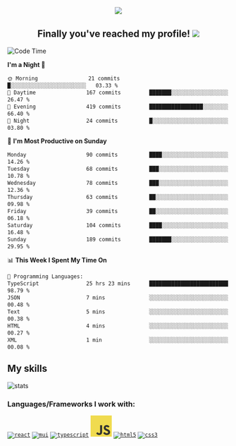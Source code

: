 <p align="center">
  <img src="https://user-images.githubusercontent.com/102032437/162972217-d9d013af-ed44-46cb-bd0c-aaf87b5200e7.gif">
</p>

<h2 align="center">
  Finally you've reached my profile!
  <img src="https://media.giphy.com/media/hvRJCLFzcasrR4ia7z/giphy.gif" width="28">
</h2>

<!--START_SECTION:waka-->
![Code Time](http://img.shields.io/badge/Code%20Time-1%2C044%20hrs%2043%20mins-blue)

**I'm a Night 🦉** 

```text
🌞 Morning                21 commits          █░░░░░░░░░░░░░░░░░░░░░░░░   03.33 % 
🌆 Daytime                167 commits         ███████░░░░░░░░░░░░░░░░░░   26.47 % 
🌃 Evening                419 commits         █████████████████░░░░░░░░   66.40 % 
🌙 Night                  24 commits          █░░░░░░░░░░░░░░░░░░░░░░░░   03.80 % 
```
📅 **I'm Most Productive on Sunday** 

```text
Monday                   90 commits          ████░░░░░░░░░░░░░░░░░░░░░   14.26 % 
Tuesday                  68 commits          ███░░░░░░░░░░░░░░░░░░░░░░   10.78 % 
Wednesday                78 commits          ███░░░░░░░░░░░░░░░░░░░░░░   12.36 % 
Thursday                 63 commits          ██░░░░░░░░░░░░░░░░░░░░░░░   09.98 % 
Friday                   39 commits          ██░░░░░░░░░░░░░░░░░░░░░░░   06.18 % 
Saturday                 104 commits         ████░░░░░░░░░░░░░░░░░░░░░   16.48 % 
Sunday                   189 commits         ███████░░░░░░░░░░░░░░░░░░   29.95 % 
```


📊 **This Week I Spent My Time On** 

```text
💬 Programming Languages: 
TypeScript               25 hrs 23 mins      █████████████████████████   98.79 % 
JSON                     7 mins              ░░░░░░░░░░░░░░░░░░░░░░░░░   00.48 % 
Text                     5 mins              ░░░░░░░░░░░░░░░░░░░░░░░░░   00.38 % 
HTML                     4 mins              ░░░░░░░░░░░░░░░░░░░░░░░░░   00.27 % 
XML                      1 min               ░░░░░░░░░░░░░░░░░░░░░░░░░   00.08 % 
```


<!--END_SECTION:waka-->

<h2>My skills</h2>

<img src="https://github-readme-stats.vercel.app/api?username=etczrn&count_private=true&show_icons=true&hide_border=true&bg_color=45deg,185a9d,43cea2&title_color=ffffff&text_color=ffffff&icon_color=ffffff" alt="stats">

### Languages/Frameworks I work with:

<code><a href="https://reactjs.org/"><img alt="react" title="react" src="https://cdn.jsdelivr.net/gh/devicons/devicon/icons/react/react-original.svg" height="48"></a></code>
<code><a href="https://mui.com/"><img alt="mui" title="mui" src="https://cdn.jsdelivr.net/gh/devicons/devicon/icons/materialui/materialui-original.svg" height="48"></a></code>
<code><a href="https://www.typescriptlang.org/"><img alt="typescript" title="typescript" src="https://cdn.jsdelivr.net/gh/devicons/devicon/icons/typescript/typescript-original.svg" height="48"></a></code>
<code><a href="https://developer.mozilla.org/en-US/docs/Web/JavaScript"><img alt="JavaScript" title="JavaScript" src="https://raw.githubusercontent.com/github/explore/80688e429a7d4ef2fca1e82350fe8e3517d3494d/topics/javascript/javascript.png" height="48"></a></code>
<code><a href="https://dev.w3.org/html5/html-author/"><img alt="html5" title="html5" src="https://cdn.jsdelivr.net/gh/devicons/devicon/icons/html5/html5-original.svg" height="48"></a></code>
<code><a href="https://www.w3.org/TR/css/"><img alt="css3" title="css3" src="https://cdn.jsdelivr.net/gh/devicons/devicon/icons/css3/css3-original.svg" height="48"></a></code>
